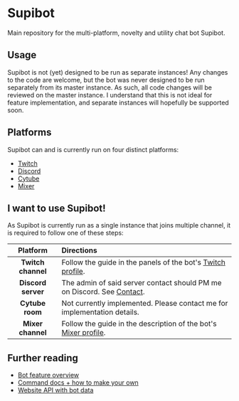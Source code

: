 # Supibot
Main repository for the multi-platform, novelty and utility chat bot Supibot.

## Usage
Supibot is not (yet) designed to be run as separate instances! Any changes to the code are welcome, but the bot was never designed to be run separately from its master instance. As such, all code changes will be reviewed on the master instance. I understand that this is not ideal for feature implementation, and separate instances will hopefully be supported soon.

## Platforms
Supibot can and is currently run on four distinct platforms:
- [Twitch](https://twitch.tv/)
- [Discord](https://discordapp.com/)
- [Cytube](https://cytu.be/)
- [Mixer](https://mixer.com/)

## I want to use Supibot!
As Supibot is currently run as a single instance that joins multiple channel, it is required to follow one of these steps: 

| Platform | Directions |
| :---: |:---|
| **Twitch channel** | Follow the guide in the panels of the bot's [Twitch profile](https://twitch.tv/supibot). |
| **Discord server** | The admin of said server contact should PM me on Discord. See [Contact](https://supinic.com/contact). | 
| **Cytube room**    | Not currently implemented. Please contact me for implementation details. |
| **Mixer channel**  | Follow the guide in the description of the bot's [Mixer profile](https://mixer.com/supibot). |

## Further reading
- [Bot feature overview](docs/features.md)
- [Command docs + how to make your own](docs/api.md)
- [Website API with bot data](docs/api.md)
